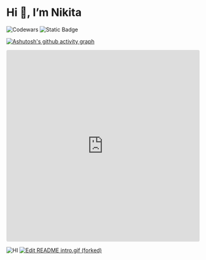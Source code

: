 # Hi 👋, I’m Nikita


![Codewars](https://www.codewars.com/users/Afpia/badges/large)
![Static Badge](https://img.shields.io/badge/Tailwind-white?style=flat&logo=Tailwind%20CSS&logoColor=white&color=black)

[![Ashutosh's github activity graph](https://github-readme-activity-graph.vercel.app/graph?username=Afpia&theme=high-contrast)](https://github.com/Afpia/github-readme-activity-graph)

<iframe src="https://codesandbox.io/embed/readme-intro-gif-forked-ncsjsg?fontsize=14&hidenavigation=1&theme=dark"
     style="width:100%; height:500px; border:0; border-radius: 4px; overflow:hidden;"
     title="README intro.gif (forked)"
     allow="accelerometer; ambient-light-sensor; camera; encrypted-media; geolocation; gyroscope; hid; microphone; midi; payment; usb; vr; xr-spatial-tracking"
     sandbox="allow-forms allow-modals allow-popups allow-presentation allow-same-origin allow-scripts"></iframe>

![HI](https://codesandbox.io/embed/readme-intro-gif-forked-ncsjsg?fontsize=14&hidenavigation=1&theme=dark)
[![Edit README intro.gif (forked)](https://codesandbox.io/static/img/play-codesandbox.svg)](https://codesandbox.io/embed/readme-intro-gif-forked-ncsjsg?fontsize=14&hidenavigation=1&theme=dark&view=preview)
